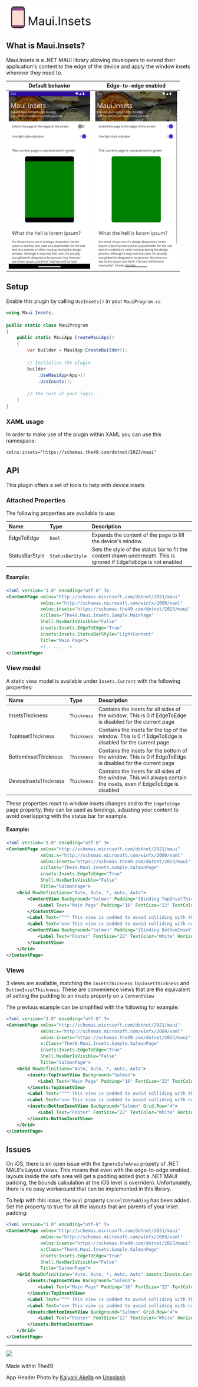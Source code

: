 
<img src="./maui-insets-logo.svg?raw=true" height="64" />

## What is Maui.Insets?

Maui.Insets is a .NET MAUI library allowing developers to extend their application's content to the edge of the device and apply the window insets wherever they need to.

Default behavior            |  Edge-to-edge enabled
:-------------------------:|:-------------------------:
<img src="screenshots/before.png?raw=true" height="480" />|<img src="screenshots/after.png?raw=true" height="480" />


## Setup

Enable this plugin by calling `UseInsets()` in your `MauiProgram.cs`


```cs
using Maui.Insets;

public static class MauiProgram
{
	public static MauiApp CreateMauiApp()
	{
		var builder = MauiApp.CreateBuilder();
		
		// Initialise the plugin
		builder
            .UseMauiApp<App>()
            .UseInsets();

		// the rest of your logic...
	}
}
```

### XAML usage

In order to make use of the plugin within XAML you can use this namespace:

```xml
xmlns:insets="https://schemas.the49.com/dotnet/2023/maui"
```


## API

This plugin offers a set of tools to help with device insets

### Attached Properties

The following properties are available to use:

Name          |  Type | Description |
:-------------------------|:-------------------------|:----
EdgeToEdge | `bool` | Expands the content of the page to fill the device's window
StatusBarStyle | `StatusBarStyle` | Sets the style of the status bar to fit the content drawn underneath. This is ignored if EdgeToEdge is not enabled

#### Example:

```xml
<?xml version="1.0" encoding="utf-8" ?>
<ContentPage xmlns="http://schemas.microsoft.com/dotnet/2021/maui"
             xmlns:x="http://schemas.microsoft.com/winfx/2009/xaml"
             xmlns:insets="https://schemas.the49.com/dotnet/2023/maui"
             x:Class="The49.Maui.Insets.Sample.MainPage"
             Shell.NavBarIsVisible="False"
             insets:Insets.EdgeToEdge="True"
             insets:Insets.StatusBarStyle="LightContent"
             Title="Main Page">
             <!-- ... -->
</ContentPage>
```

### View model

A static view model is available under `Insets.Current` with the following properties:

Name          |  Type | Description |
:-------------------------|:-------------------------|:----
InsetsThickness | `Thickness` | Contains the insets for all sides of the window. This is 0 if EdgeToEdge is disabled for the current page
TopInsetThickness | `Thickness` | Contains the insets for the top of the window. This is 0 if EdgeToEdge is disabled for the current page
BottomInsetThickness | `Thickness` | Contains the insets for the bottom of the window. This is 0 if EdgeToEdge is disabled for the current page
DeviceInsetsThickness | `Thickness` | Contains the insets for all sides of the window. This will always contain the insets, even if EdgeToEdge is disabled

These properties react to window insets changes and to the `EdgeToEdge` page property, they can be used as bindings, adjusting your content to avoid overlapping with the status bar for example.

#### Example:

```xml
<?xml version="1.0" encoding="utf-8" ?>
<ContentPage xmlns="http://schemas.microsoft.com/dotnet/2021/maui"
             xmlns:x="http://schemas.microsoft.com/winfx/2009/xaml"
             xmlns:insets="https://schemas.the49.com/dotnet/2023/maui"
             x:Class="The49.Maui.Insets.Sample.SalmonPage"
             insets:Insets.EdgeToEdge="True"
             Shell.NavBarIsVisible="False"
             Title="SalmonPage">
    <Grid RowDefinitions="Auto, Auto, *, Auto, Auto">
        <ContentView Background="Salmon" Padding="{Binding TopInsetThickness, Source={x:Static insets:Insets.Current}}">
            <Label Text="Main Page" Padding="16" FontSize="22" TextColor="White" HorizontalOptions="Center" />
        </ContentView>
        <Label Text="^^^ This view is padded to avoid colliding with the status bar ^^^" FontSize="12" HorizontalTextAlignment="Center" Grid.Row="1" />
        <Label Text="vvv This view is padded to avoid colliding with navigation bar vvv" FontSize="12" HorizontalTextAlignment="Center" Grid.Row="3" />
        <ContentView Background="Salmon" Padding="{Binding BottomInsetThickness, Source={x:Static insets:Insets.Current}}" Grid.Row="4">
            <Label Text="Footer" FontSize="22" TextColor="White" HorizontalOptions="Center" />
        </ContentView>
    </Grid>
</ContentPage>
```


### Views

3 views are available, matching the `InsetsThickness` `TopInsetThickness` and `BottomInsetThickness`. These are convenience views that are the equivalent of setting the padding to an insets property on a `ContentView`

The previous example can be simplified with the following for example:

```xml
<?xml version="1.0" encoding="utf-8" ?>
<ContentPage xmlns="http://schemas.microsoft.com/dotnet/2021/maui"
             xmlns:x="http://schemas.microsoft.com/winfx/2009/xaml"
             xmlns:insets="https://schemas.the49.com/dotnet/2023/maui"
             x:Class="The49.Maui.Insets.Sample.SalmonPage"
             insets:Insets.EdgeToEdge="True"
             Shell.NavBarIsVisible="False"
             Title="SalmonPage">
    <Grid RowDefinitions="Auto, Auto, *, Auto, Auto">
        <insets:TopInsetView Background="Salmon">
            <Label Text="Main Page" Padding="16" FontSize="22" TextColor="White" HorizontalOptions="Center" />
        </insets:TopInsetView>
        <Label Text="^^^ This view is padded to avoid colliding with the status bar ^^^" FontSize="12" HorizontalTextAlignment="Center" Grid.Row="1" />
        <Label Text="vvv This view is padded to avoid colliding with navigation bar vvv" FontSize="12" HorizontalTextAlignment="Center" Grid.Row="3" />
        <insets:BottomInsetView Background="Salmon" Grid.Row="4">
            <Label Text="Footer" FontSize="22" TextColor="White" HorizontalOptions="Center" />
        </insets:BottomInsetView>
    </Grid>
</ContentPage>
```


## Issues

On iOS, there is en open issue with the `IgnoreSafeArea` propety of .NET MAUI's Layout views. This means that even with the edge-to-edge enabled, layouts inside the safe area will get a padding added (not a .NET MAUI padding, the bounds calculation at the iOS level is overriden). Unfortunately, there is no easy workaround that can be implemented in this library.

To help with this issue, the `bool` property `CancelIOSPadding` has been added. Set the property to true for all the layouts that are parents of your inset padding:

```xml
<?xml version="1.0" encoding="utf-8" ?>
<ContentPage xmlns="http://schemas.microsoft.com/dotnet/2021/maui"
             xmlns:x="http://schemas.microsoft.com/winfx/2009/xaml"
             xmlns:insets="https://schemas.the49.com/dotnet/2023/maui"
             x:Class="The49.Maui.Insets.Sample.SalmonPage"
             insets:Insets.EdgeToEdge="True"
             Shell.NavBarIsVisible="False"
             Title="SalmonPage">
    <Grid RowDefinitions="Auto, Auto, *, Auto, Auto" insets:Insets.CancelIOSPadding="True">
        <insets:TopInsetView Background="Salmon">
            <Label Text="Main Page" Padding="16" FontSize="22" TextColor="White" HorizontalOptions="Center" />
        </insets:TopInsetView>
        <Label Text="^^^ This view is padded to avoid colliding with the status bar ^^^" FontSize="12" HorizontalTextAlignment="Center" Grid.Row="1" />
        <Label Text="vvv This view is padded to avoid colliding with navigation bar vvv" FontSize="12" HorizontalTextAlignment="Center" Grid.Row="3" />
        <insets:BottomInsetView Background="Salmon" Grid.Row="4">
            <Label Text="Footer" FontSize="22" TextColor="White" HorizontalOptions="Center" />
        </insets:BottomInsetView>
    </Grid>
</ContentPage>
```

---


<img src="https://the49.com/logo.svg" height="64" />

Made within The49

App Header Photo by <a href="https://unsplash.com/@mekalluakella?utm_source=unsplash&utm_medium=referral&utm_content=creditCopyText">Kalyani Akella</a> on <a href="https://unsplash.com/photos/gml9g1kRQcM?utm_source=unsplash&utm_medium=referral&utm_content=creditCopyText">Unsplash</a>
